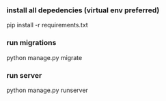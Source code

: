 ### install all depedencies (virtual env preferred) ###
pip install -r requirements.txt


### run migrations ###
python manage.py migrate


### run server ###
python manage.py runserver


